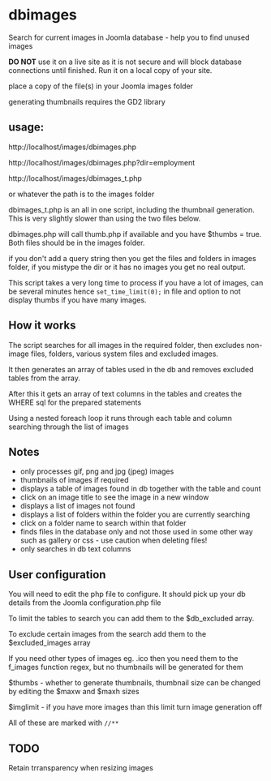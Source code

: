 dbimages
========

Search for current images in Joomla database - help you to find unused images

**DO NOT** use it on a live site as it is not secure and will block database connections until finished. Run it on a local copy of your site.

place a copy of the file(s) in your Joomla images folder

generating thumbnails requires the GD2 library

## usage: ##

http://localhost/images/dbimages.php

http://localhost/images/dbimages.php?dir=employment

http://localhost/images/dbimages_t.php

or whatever the path is to the images folder

dbimages_t.php is an all in one script, including the thumbnail generation. This is very slightly slower than using the two files below.

dbimages.php will call thumb.php if available and you have $thumbs = true. Both files should be in the images folder.

if you don't add a query string then you get the files and folders in images folder, if you mistype the dir or it has no images you get no real output.

This script takes a very long time to process if you have a lot of images, can be several minutes hence `set_time_limit(0);` in file and option to not display thumbs if you have many images.

## How it works ##
The script searches for all images in the required folder, then excludes non-image files, folders, various system files and excluded images.

It then generates an array of tables used in the db and removes excluded tables from the array.

After this it gets an array of text columns in the tables and creates the WHERE sql for the prepared statements

Using a nested foreach loop it runs through each table and column searching through the list of images 

## Notes ##

- only processes gif, png and jpg (jpeg) images
- thumbnails of images if required 
- displays a table of images found in db together with the table and count
- click on an image title to see the image in a new window
- displays a list of images not found
- displays a list of folders within the folder you are currently searching
- click on a folder name to search within that folder
- finds files in the database only and not those used in some other way such as gallery or css - use caution when deleting files!
- only searches in db text columns

## User configuration ##
You will need to edit the php file to configure. It should pick up your db details from the Joomla configuration.php file

To limit the tables to search you can add them to the $db_excluded array. 

To exclude certain images from the search add them to the $excluded_images array

If you need other types of images eg. .ico then you need them to the f_images function regex, but no thumbnails will be generated for them

$thumbs - whether to generate thumbnails, thumbnail size can be changed by editing the $maxw and $maxh sizes

$imglimit - if you have more images than this limit turn image generation off

All of these are marked with `//**`

## TODO ##

Retain trransparency when resizing images
